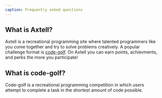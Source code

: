 ```yaml
---
caption: Frequently asked questions
---
```


## What is Axtell?

Axtell is a recreational programming site where talented programmers like you come together and try to solve problems creatively. A popular challenge format is [code-golf](#what-is-code-golf). On Axtell you can earn points, achievments, and perks the more you participate!

## What is code-golf?

Code-golf is a recreational programming competition in which users attempt to
complete a task in the shortest amount of code possible.

